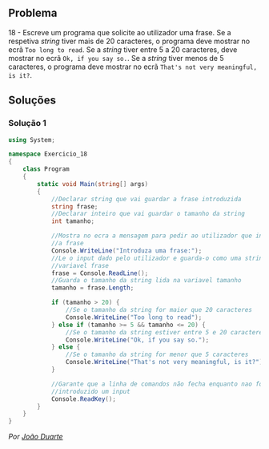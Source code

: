 ## Problema

18 - Escreve um programa que solicite ao utilizador uma frase. Se a respetiva
_string_ tiver mais de 20 caracteres, o programa deve mostrar no ecrã `Too long
to read`. Se a _string_ tiver entre 5 a 20 caracteres, deve mostrar no ecrã
`Ok, if you say so.`. Se a _string_ tiver menos de 5 caracteres, o programa
deve mostrar no ecrã `That's not very meaningful, is it?`.

## Soluções

### Solução 1

```cs
using System;

namespace Exercicio_18
{
    class Program
    {
        static void Main(string[] args)
        {
            //Declarar string que vai guardar a frase introduzida
            string frase;
            //Declarar inteiro que vai guardar o tamanho da string
            int tamanho;

            //Mostra no ecra a mensagem para pedir ao utilizador que insira
            //a frase
            Console.WriteLine("Introduza uma frase:");
            //Le o input dado pelo utilizador e guarda-o como uma string na
            //variavel frase
            frase = Console.ReadLine();
            //Guarda o tamanho da string lida na variavel tamanho
            tamanho = frase.Length;

            if (tamanho > 20) {
                //Se o tamanho da string for maior que 20 caracteres
                Console.WriteLine("Too long to read");
            } else if (tamanho >= 5 && tamanho <= 20) {
                //Se o tamanho da string estiver entre 5 e 20 caracteres
                Console.WriteLine("Ok, if you say so.");
            } else {
                //Se o tamanho da string for menor que 5 caracteres
                Console.WriteLine("That's not very meaningful, is it?");
            }

            //Garante que a linha de comandos não fecha enquanto nao for
            //introduzido um input
            Console.ReadKey();
        }
    }
}
```

*Por [João Duarte](https://github.com/JoaoAlexandreDuarte)*
